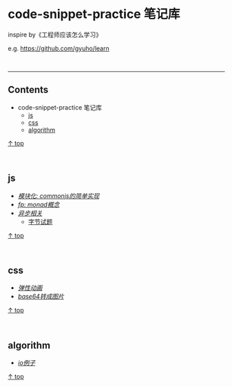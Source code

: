 # code-snippet-practice 笔记库
inspire by《工程师应该怎么学习》

e.g. <https://github.com/gyuho/learn>

<br><hr>

## Contents
- code-snippet-practice 笔记库
  - [js](#js)
  - [css](#css)
  - [algorithm](#algorithm)

[↑ top](#contents)

<br>

## js
- [*模块化: commonjs的简单实现*](docs/js/commonjs)
- [*fp: monad概念*](docs/fp)
- [*异步相关*](docs/js/async)
  - [字节试题](docs/js/async/bytedance-plimt.js)

[↑ top](#contents)

<br>

## css
- [*弹性动画*](docs/css/animation-swing.js)
- [*base64转成图片*](docs/css/base64img.js)

[↑ top](#contents)

<br>

## algorithm
- [*io例子*](docs/algorithm/ioexample.js)

[↑ top](#contents)

<br>